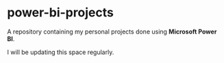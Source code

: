 # power-bi-projects

A repository containing my personal projects done using **Microsoft Power BI**.

I will be updating this space regularly.
